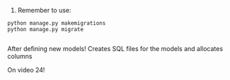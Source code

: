 1. Remember to use:  
````
python manage.py makemigrations  
python manage.py migrate   


````
After defining new models! Creates SQL files for the 
models and allocates columns 

On video 24! 